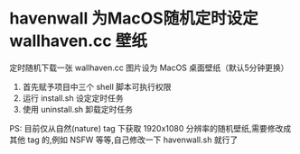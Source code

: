 # havenwall 为MacOS随机定时设定 wallhaven.cc 壁纸
  
定时随机下载一张 wallhaven.cc 图片设为 MacOS 桌面壁纸（默认5分钟更换）  

1. 首先赋予项目中三个 shell 脚本可执行权限 
2. 运行 install.sh 设定定时任务  
3. 使用 uninstall.sh 卸载定时任务  

PS:
目前仅从自然(nature) tag 下获取 1920x1080 分辨率的随机壁纸,需要修改成其他 tag 的,例如 NSFW 等等,自己修改一下 havenwall.sh 就行了
